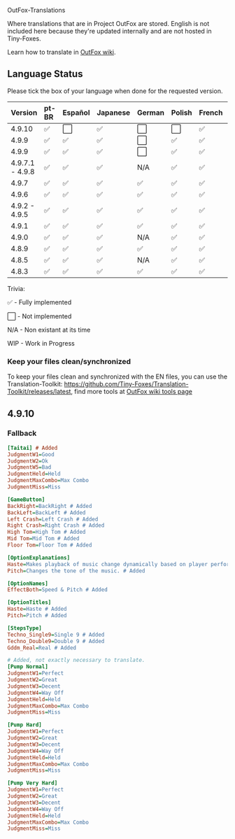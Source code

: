 OutFox-Translations

Where translations that are in Project OutFox are stored. English is not included here because they're updated internally and are not hosted in Tiny-Foxes.

Learn how to translate in [OutFox wiki](https://outfox.wiki/#/translation).
## Language Status

Please tick the box of your language when done for the requested version.

Version | pt-BR | Español | Japanese | German | Polish | French | Italian | Hebrew | Slovak | Czech | Simplified Chinese
:------------ | :------------- | :------------- | :------------- | :------------- | :------------- | :------------- | :------------- | :------------- | :------------- | :------------- | :-------------
4.9.10 | ✅ | ⬜️ | ✅ | ⬜️ | ⬜️ | ✅ | ⬜️ | ⬜️ | ⬜️ | ⬜️ | ⬜️
4.9.9 | ✅ | ✅ | ✅ | ⬜️ | ✅ | ✅ | ⬜️ | ⬜️ | ⬜️ | ⬜️ | ✅
4.9.9 | ✅ | ✅ | ✅ | ⬜️ | ✅ | ✅ | ⬜️ | ⬜️ | ⬜️ | ⬜️ | ✅
4.9.7.1 - 4.9.8 | ✅ | ✅ | ✅ | N/A | ✅ | ✅ | N/A | ✅ | N/A  | N/A | ✅
4.9.7 | ✅ | ✅ | ✅ | ✅ | ✅ | ✅ | WIP | ✅ | WIP  | WIP | N/A
4.9.6 | ✅ | ✅ | ✅ | ✅ | ✅ | ✅ | N/A | ✅ | N/A | N/A | N/A
4.9.2 - 4.9.5 | ✅ | ✅ | ✅ | ✅ | ✅ | ✅ | N/A | ✅ | N/A | N/A | N/A
4.9.1 | ✅ | ✅ | ✅ | ✅| ✅| ✅| N/A | ✅ | N/A | N/A | N/A
4.9.0 | ✅ | ✅ | ✅ | N/A| ✅| ✅| N/A | N/A | N/A | N/A | N/A
4.8.9 | ✅ | ✅ | ✅ | ✅| ✅| ✅| N/A | N/A | N/A | N/A | N/A
4.8.5 | ✅ | ✅ | ✅ | N/A| ✅| ✅| N/A | N/A | N/A | N/A | N/A
4.8.3 | ✅ | ✅ | ✅ | ✅| ✅| ✅| N/A | N/A | N/A | N/A | N/A

Trivia: 

✅ - Fully implemented

⬜️ - Not implemented

N/A - Non existant at its time

WIP - Work in Progress
<!--- This is a comment that won't appear in the read me, here are the emojis that you can add to tell if your language is done or not. Done: ✅ Not Done: ⬜️ Non applicable: N/A Work in Progress: WIP--->

### Keep your files clean/synchronized 

To keep your files clean and synchronized with the EN files, you can use the Translation-Toolkit: https://github.com/Tiny-Foxes/Translation-Toolkit/releases/latest, find more tools at [OutFox wiki tools page](https://outfox.wiki/#/translation?id=tools-and-practices)

## 4.9.10

### Fallback
```ini
[Taitai] # Added
JudgmentW1=Good
JudgmentW2=Ok
JudgmentW5=Bad
JudgmentHeld=Held
JudgmentMaxCombo=Max Combo
JudgmentMiss=Miss

[GameButton]
BackRight=BackRight # Added
BackLeft=BackLeft # Added
Left Crash=Left Crash # Added
Right Crash=Right Crash # Added
High Tom=High Tom # Added
Mid Tom=Mid Tom # Added
Floor Tom=Floor Tom # Added

[OptionExplanations]
Haste=Makes playback of music change dynamically based on player performance. # Added
Pitch=Changes the tone of the music. # Added

[OptionNames]
EffectBoth=Speed & Pitch # Added

[OptionTitles]
Haste=Haste # Added
Pitch=Pitch # Added

[StepsType]
Techno_Single9=Single 9 # Added
Techno_Double9=Double 9 # Added
Gddm_Real=Real # Added

# Added, not exactly necessary to translate.
[Pump Normal]
JudgmentW1=Perfect
JudgmentW2=Great
JudgmentW3=Decent
JudgmentW4=Way Off
JudgmentHeld=Held
JudgmentMaxCombo=Max Combo
JudgmentMiss=Miss

[Pump Hard]
JudgmentW1=Perfect
JudgmentW2=Great
JudgmentW3=Decent
JudgmentW4=Way Off
JudgmentHeld=Held
JudgmentMaxCombo=Max Combo
JudgmentMiss=Miss

[Pump Very Hard]
JudgmentW1=Perfect
JudgmentW2=Great
JudgmentW3=Decent
JudgmentW4=Way Off
JudgmentHeld=Held
JudgmentMaxCombo=Max Combo
JudgmentMiss=Miss
```
